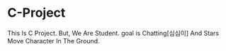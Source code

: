 # C-Project
This Is C Project. But, We Are Student. goal is  Chatting[심심이]  And  Stars Move Character In The Ground.
